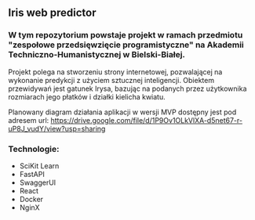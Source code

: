 ## Iris web predictor
### W tym repozytorium powstaje projekt w ramach przedmiotu "zespołowe przedsięwzięcie programistyczne" na Akademii Techniczno-Humanistycznej w Bielski-Białej. 

Projekt polega na stworzeniu strony internetowej, pozwalającej na wykonanie predykcji z użyciem sztucznej inteligencji.
Obiektem przewidywań jest gatunek Irysa, bazując na podanych przez użytkownika rozmiarach jego płatków i działki kielicha kwiatu.

Planowany diagram działania aplikacji w wersji MVP dostępny jest pod adresem url: 
https://drive.google.com/file/d/1P9Ov1OLkVlXA-d5net67-r-uP8J_vudY/view?usp=sharing


### Technologie:


- SciKit Learn
- FastAPI
- SwaggerUI 
- React
- Docker
- NginX
